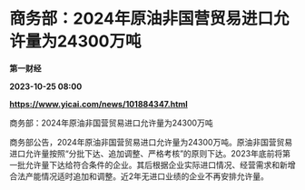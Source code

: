 # 商务部：2024年原油非国营贸易进口允许量为24300万吨
**第一财经**

**2023-10-25 08:00**

**https://www.yicai.com/news/101884347.html**

商务部：2024年原油非国营贸易进口允许量为24300万吨

商务部公告，2024年原油非国营贸易进口允许量为24300万吨。原油非国营贸易进口允许量按照“分批下达、追加调整、严格考核”的原则下达。2023年底前将第一批允许量下达给符合条件的企业。其后根据企业实际进口情况、经营需求和新增合法产能情况适时追加和调整。近2年无进口业绩的企业不再安排允许量。